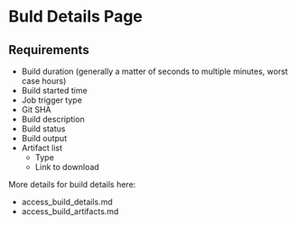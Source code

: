 # Buld Details Page
## Requirements
* Build duration (generally a matter of seconds to multiple minutes, worst case hours)
* Build started time
* Job trigger type
* Git SHA
* Build description
* Build status
* Build output
* Artifact list
  * Type
  * Link to download

More details for build details here: 
* access_build_details.md
* access_build_artifacts.md

